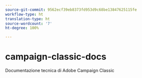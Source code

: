 ```yaml
---
source-git-commit: 9562ecf39eb8373fd953d9c68be13847625115fe
workflow-type: ht
translation-type: ht
source-wordcount: '7'
ht-degree: 100%

---
```

# campaign-classic-docs

Documentazione tecnica di Adobe Campaign Classic
